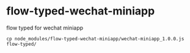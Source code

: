 # flow-typed-wechat-miniapp
flow typed for wechat miniapp

```
cp node_modules/flow-typed-wechat-miniapp/wechat-miniapp_1.0.0.js flow-typed/
```
